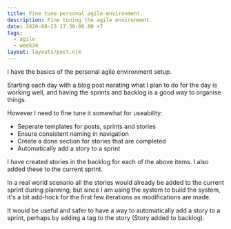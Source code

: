 ```yaml
---
title: Fine tune personal agile environment.
description: Fine tuning the agile environment.
date: 2020-08-23 17:30:00.00 +7
tags:
  - agile
  - week34
layout: layouts/post.njk
---
```

I have the basics of the personal agile environment setup.

Starting each day with a blog post narating what I plan to do for the day is working well, and having the sprints and backlog is a good way to organise things.

However I need to fine tune it somewhat for useability:

- Seperate templates for posts, sprints and stories
- Ensure consistent naming in navigation
- Create a done section for stories that are completed
- Automatically add a story to a sprint

I have created stories in the backlog for each of the above items. I also added these to the current sprint. 

In a real world scenario all the stories would already be added to the current sprint during planning, but since I am using the system to build the system, it's a bit add-hock for the first few iterations as modifications are made.

It would be useful and safer to have a way to automatically add a story to a sprint, perhaps by adding a tag to the story (Story added to backlog).